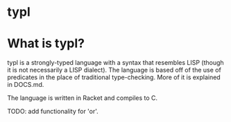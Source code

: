 typl
====

# What is typl?

typl is a strongly-typed language with a syntax that resembles LISP (though it is not necessarily a LISP dialect).  The language is based off of the use of predicates in the place of traditional type-checking.  More of it is explained in DOCS.md.

The language is written in Racket and compiles to C.

TODO: add functionality for 'or'. 
